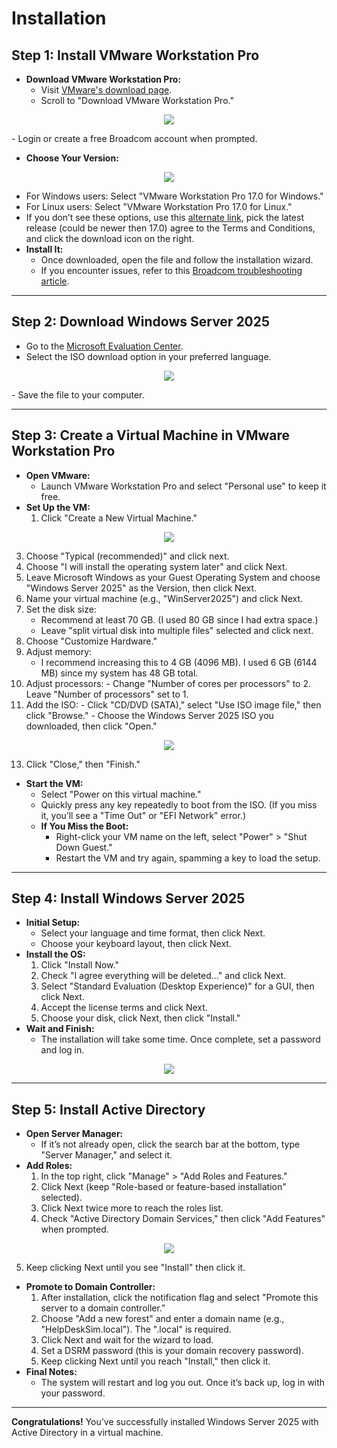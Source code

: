 # Installation

## Step 1: Install VMware Workstation Pro

- **Download VMware Workstation Pro:**
  - Visit [VMware's download page](https://knowledge.broadcom.com/external/article/344595/downloading-and-installing-vmware-workst.html).
  - Scroll to "Download VMware Workstation Pro."
 <p align="center">
  <img src="https://github.com/JBrunoX/Help-Desk-Lab/blob/dd1e4c7f9b8ac541c5a1cdf466eeace5e9624bca/images/download%20VMware.png">
</p>
  - Login or create a free Broadcom account when prompted.

- **Choose Your Version:**
 <p align="center">
  <img src="https://github.com/JBrunoX/Help-Desk-Lab/blob/main/images/vmware%20version.png">
</p>

  - For Windows users: Select "VMware Workstation Pro 17.0 for Windows."
  - For Linux users: Select "VMware Workstation Pro 17.0 for Linux."
  - If you don’t see these options, use this [alternate link](https://support.broadcom.com/group/ecx/productdownloads?subfamily=VMware%20Workstation%20Pro&freeDownloads=true), pick the latest release (could be newer then 17.0) agree to the Terms and Conditions, and click the download icon on the right.
- **Install It:**
  - Once downloaded, open the file and follow the installation wizard.
  - If you encounter issues, refer to this [Broadcom troubleshooting article](https://knowledge.broadcom.com/external/article?articleNumber=387947).
---

## Step 2: Download Windows Server 2025
- Go to the [Microsoft Evaluation Center](https://www.microsoft.com/en-us/evalcenter/download-windows-server-2025).
- Select the ISO download option in your preferred language.

 <p align="center">
  <img src="https://github.com/JBrunoX/Help-Desk-Lab/blob/main/images/windows2025PickLang.png">
</p>
- Save the file to your computer.

---

## Step 3: Create a Virtual Machine in VMware Workstation Pro

- **Open VMware:**
  - Launch VMware Workstation Pro and select "Personal use" to keep it free.
- **Set Up the VM:**
  1. Click "Create a New Virtual Machine."
 <p align="center">
  <img src="https://github.com/JBrunoX/Help-Desk-Lab/blob/df25d2e53a302b349877f7a65f90de16289c4079/images/createNewVM.png">
</p>

  3. Choose "Typical (recommended)" and click next.
  4. Choose "I will install the operating system later" and click Next.
  5. Leave Microsoft Windows as your Guest Operating System and choose "Windows Server 2025" as the Version, then click Next.
  6. Name your virtual machine (e.g., "WinServer2025") and click Next.
  7. Set the disk size:
     - Recommend at least 70 GB. (I used 80 GB since I had extra space.)
     - Leave "split virtual disk into multiple files" selected and click next.
  8. Choose "Customize Hardware."
  9. Adjust memory:
     - I recommend increasing this to 4 GB (4096 MB). I used 6 GB (6144 MB) since my system has 48 GB total.
  10. Adjust processors:
     - Change "Number of cores per processors" to 2. Leave "Number of processors" set to 1.
  11. Add the ISO:
     - Click "CD/DVD (SATA)," select "Use ISO image file," then click "Browse."
     - Choose the Windows Server 2025 ISO you downloaded, then click "Open."
<p align="center">
  <img src="https://github.com/JBrunoX/Help-Desk-Lab/blob/a3050e8f93eda00b510f6567602ef9d5c39a255c/images/customizeHardwireVMServer.png">
</p>

  13. Click "Close," then "Finish."
- **Start the VM:**
  - Select "Power on this virtual machine."
  - Quickly press any key repeatedly to boot from the ISO. (If you miss it, you’ll see a "Time Out" or "EFI Network" error.)
  - **If You Miss the Boot:**
    - Right-click your VM name on the left, select "Power" > "Shut Down Guest."
    - Restart the VM and try again, spamming a key to load the setup.

---

## Step 4: Install Windows Server 2025

- **Initial Setup:**
  - Select your language and time format, then click Next.
  - Choose your keyboard layout, then click Next.
- **Install the OS:**
  1. Click "Install Now."
  2. Check "I agree everything will be deleted..." and click Next.
  3. Select "Standard Evaluation (Desktop Experience)" for a GUI, then click Next.
  4. Accept the license terms and click Next.
  5. Choose your disk, click Next, then click "Install."
- **Wait and Finish:**
  - The installation will take some time. Once complete, set a password and log in.
<p align="center">
  <img src="https://github.com/JBrunoX/Help-Desk-Lab/blob/main/images/serverLogIn.png">
</p>

---

## Step 5: Install Active Directory

- **Open Server Manager:**
  - If it’s not already open, click the search bar at the bottom, type "Server Manager," and select it.
- **Add Roles:**
  1. In the top right, click "Manage" > "Add Roles and Features."
  2. Click Next (keep "Role-based or feature-based installation" selected).
  3. Click Next twice more to reach the roles list.
  4. Check "Active Directory Domain Services," then click "Add Features" when prompted.
<p align="center">
  <img src="https://github.com/JBrunoX/Help-Desk-Lab/blob/main/images/adFeatureAdd.png">
</p>

  5. Keep clicking Next until you see "Install" then click it.
- **Promote to Domain Controller:**
  1. After installation, click the notification flag and select "Promote this server to a domain controller."
  2. Choose "Add a new forest" and enter a domain name (e.g., "HelpDeskSim.local"). The ".local" is required.
  3. Click Next and wait for the wizard to load.
  4. Set a DSRM password (this is your domain recovery password).
  5. Keep clicking Next until you reach "Install," then click it.
- **Final Notes:**
  - The system will restart and log you out. Once it’s back up, log in with your password.

---

**Congratulations!** You’ve successfully installed Windows Server 2025 with Active Directory in a virtual machine.
